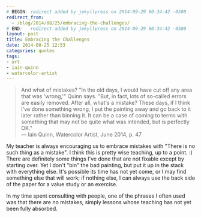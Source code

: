 ```yaml
---
# BEGIN: redirect added by jekyllpress on 2014-09-29 00:34:42 -0500
redirect_from:
  - /blog/2014/08/25/embracing-the-challenges/
# END:   redirect added by jekyllpress on 2014-09-29 00:34:42 -0500
layout: post
title: Embracing the Challenges
date: 2014-08-25 12:53
categories: quotes
tags:
- art
- iain-quinn
- watercolor-artist
---
```

> And what of mistakes? "In the old days, I would have cut off any
  area that was 'wrong,'" Quinn says. "But, in fact, lots of so-called
  errors are easily removed. After all, what's a mistake? These days,
  if I think I've done something wrong, I put the painting away and go
  back to it later rather than binning it. It can be a case of coming
  to terms with something that may not be quite what was intended, but
  is perfectly OK."  
  &mdash; Iain Quinn, Watercolor Artist, June 2014, p. 47

My teacher is always encouraging us to embrace mistakes with "There is no such thing as a mistake". I think this is pretty wise teaching, up to a point. :) There are definitely some things I've done that are not fixable except by starting over. Yet I don't "bin" the bad painting, but put it up in the stack with everything else. It's possible its time has not yet come, or I may find something else that will work; if nothing else, I can always use the back side of the paper for a value study or an exercise.

In my time spent consulting with people, one of the phrases I often used was that there are no mistakes, simply lessons whose teaching has not yet been fully absorbed.
